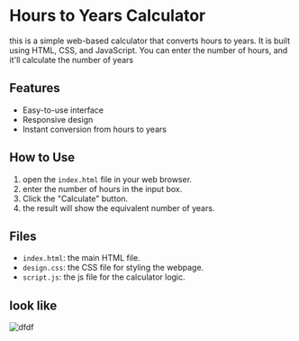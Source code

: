 # Hours to Years Calculator

this is a simple web-based calculator that converts hours to years. It is built using HTML, CSS, and JavaScript. You can enter the number of hours, and it'll calculate the number of years

## Features

- Easy-to-use interface
- Responsive design
- Instant conversion from hours to years

## How to Use

1. open the `index.html` file in your web browser.
2. enter the number of hours in the input box.
3. Click the "Calculate" button.
4. the result will show the equivalent number of years.

## Files

- `index.html`: the main HTML file.
- `design.css`: the CSS file for styling the webpage.
- `script.js`: the js file for the calculator logic.

## look like
![dfdf](https://github.com/arnob-webber/hours-to-year-calculator/assets/125948021/43bc13ef-bc2b-4b9d-a030-8283009d0486)
